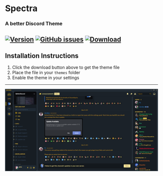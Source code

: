 # Spectra
### A better Discord Theme
[![Version](https://img.shields.io/badge/Version-1.0-fdc91e.svg)](https://shields.io/)
[![GitHub issues](https://img.shields.io/github/issues/PixelMelt/Spectra.svg)](https://GitHub.com/PixelMelt/Spectra/issues/)
[![Download](https://img.shields.io/badge/Download--lime.svg)](https://downgit.github.io/#/home?url=https://github.com/p0rtL6/Spectra/blob/main/spectra.theme.css)
---
## Installation Instructions ##
1. Click the download button above to get the theme file
2. Place the file in your ``themes`` folder
3. Enable the theme in your settings
---
![Preview](/assets/Template.png)
